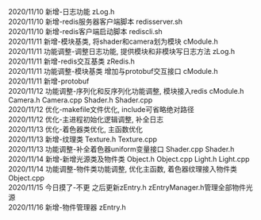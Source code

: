 2020/11/10 新增-日志功能 zLog.h  
2020/11/10 新增-redis服务器客户端脚本 redisserver.sh  
2020/11/10 新增-redis客户端启动脚本 rediscli.sh   
2020/11/11 新增-模块基类, 将shader和camera划为模块 cModule.h  
2020/11/11 功能调整-调整日志功能, 提供模块和非模块写日志方法 zLog.h  
2020/11/11 新增-redis交互基类 zRedis.h  
2020/11/11 功能调整-模块基类 增加与protobuf交互接口 cModule.h  
2020/11/11 新增-protobuf  
2020/11/12 功能调整-序列化和反序列化功能调整, 模块接入redis cModule.h Camera.h Camera.cpp Shader.h Shader.cpp  
2020/11/12 优化-makefile文件优化, include可省略绝对路径  
2020/11/12 优化-主进程初始化逻辑调整, 补全日志  
2020/11/13 优化-着色器类优化, 主函数优化  
2020/11/13 新增-纹理类 Texture.h Texture.cpp  
2020/11/13 功能调整-补全着色器uniform变量接口 Shader.cpp Shader.h  
2020/11/14 新增-新增光源类及物件类 Object.h Object.cpp Light.h Light.cpp  
2020/11/14 功能调整-物件类功能调整, 优化主函数, 着色器纹理接入物件类 Object.cpp  
2020/11/15 今日摸了-不更 之后更新zEntry.h zEntryManager.h管理全部物件光源  
2020/11/16 新增-物件管理器 zEntry.h